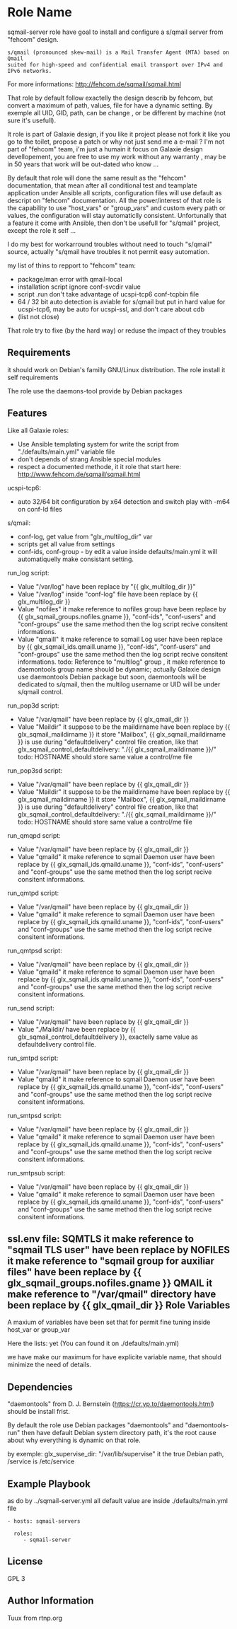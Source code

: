 Role Name
=========

sqmail-server role have goal to install and configure a s/qmail server from "fehcom" design.

    s/qmail (pronounced skew-mail) is a Mail Transfer Agent (MTA) based on Qmail
    suited for high-speed and confidential email transport over IPv4 and IPv6 networks.

For more informations: http://fehcom.de/sqmail/sqmail.html

That role by default follow exactelly the design describ by fehcom, but convert a maximum of path, values, file for have a dynamic setting. By exemple all UID, GID, path, can be change , or be different by machine (not sure it's usefull).

It role is part of Galaxie design, if you like it project please not fork it like you go to the toilet, propose a patch or why not just send me a e-mail ?
I'm not part of "fehcom" team, i'm just a humain it focus on Galaxie design devellopement, you are free to use my work without any warranty , may be in 50 years that work will be out-dated who know ...

By default that role will done the same result as the "fehcom" documentation, that mean after all conditional test and teamplate application under Ansible all scripts, configuration files will use default as descript on "fehcom" documentation.
All the power/interest of that role is the capability to use "host_vars" or "group_vars" and custom every path or values, the configuration will stay automaticlly consistent.
Unfortunally that a feature it come with Ansible, then don't be usefull for "s/qmail" project, except the role it self ...

I do my best for workarround troubles without need to touch "s/qmail" source, actually "s/qmail have troubles it not permit easy automation.

my list of thins to repport to "fehcom" team:
- package/man error with qmail-local
- installation script ignore conf-svcdir value
- script .run don't take advantage of ucspi-tcp6 conf-tcpbin file
- 64 / 32 bit auto detection is aviable for s/qmail but put in hard value for ucspi-tcp6, may be auto for ucspi-ssl, and don't care about cdb
- (list not close)

That role try to fixe (by the hard way) or reduse the impact of they troubles

Requirements
------------
it should work on Debian's familly GNU/Linux distribution.
The role install it self requirements

The role use the daemons-tool provide by Debian packages

Features
--------
Like all Galaxie roles:
- Use Ansible templating system for write the script from "./defaults/main.yml" variable file
- don't depends of strang Ansible special modules
- respect a documented methode, it it role that start here: http://www.fehcom.de/sqmail/sqmail.html

ucspi-tcp6:
- auto 32/64 bit configuration by x64 detection and switch play with -m64 on conf-ld files

s/qmail:
- conf-log, get value from "glx_multilog_dir" var
- scripts get all value from settings
- conf-ids, conf-group -  by edit a value inside defaults/main.yml it will automatiquelly make consistant setting.

run_log script:
- Value "/var/log" have been replace by "{{ glx_multilog_dir }}"
- Value "/var/log" inside "conf-log" file have been replace by {{ glx_multilog_dir }}
- Value "nofiles" it make reference to nofiles group have been replace by {{ glx_sqmail_groups.nofiles.gname }}, "conf-ids", "conf-users" and  "conf-groups" use the same method then the log script recive consitent informations.
- Value "qmaill" it make reference to sqmail Log user have been replace by {{ glx_sqmail_ids.qmaill.uname }}, "conf-ids", "conf-users" and  "conf-groups" use the same method then the log script recive consitent informations.
todo: Reference to "multilog" group , it make reference to daemontools group name should be dynamic; actually Galaxie design use daemontools Debian package but soon, daemontools will be dedicated to s/qmail, then the multilog username or UID will be under s/qmail control.

run_pop3d script:
- Value "/var/qmail" have been replace by {{ glx_qmail_dir }}
- Value "Maildir" it suppose to be the maildirname have been replace by {{ glx_sqmail_maildirname }} it store "Mailbox", {{ glx_sqmail_maildirname }} is use during "defaultdelivery" control file creation, like that glx_sqmail_control_defaultdelivery: "./{{ glx_sqmail_maildirname }}/"
todo: HOSTNAME should store same value a control/me file

run_pop3sd script:
- Value "/var/qmail" have been replace by {{ glx_qmail_dir }}
- Value "Maildir" it suppose to be the maildirname have been replace by {{ glx_sqmail_maildirname }} it store "Mailbox", {{ glx_sqmail_maildirname }} is use during "defaultdelivery" control file creation, like that glx_sqmail_control_defaultdelivery: "./{{ glx_sqmail_maildirname }}/"
todo: HOSTNAME should store same value a control/me file

run_qmqpd script:
- Value "/var/qmail" have been replace by {{ glx_qmail_dir }}
- Value "qmaild" it make reference to sqmail Daemon user have been replace by {{ glx_sqmail_ids.qmaild.uname }}, "conf-ids", "conf-users" and  "conf-groups" use the same method then the log script recive consitent informations.

run_qmtpd script:
- Value "/var/qmail" have been replace by {{ glx_qmail_dir }}
- Value "qmaild" it make reference to sqmail Daemon user have been replace by {{ glx_sqmail_ids.qmaild.uname }}, "conf-ids", "conf-users" and  "conf-groups" use the same method then the log script recive consitent informations.

run_qmtpsd script:
- Value "/var/qmail" have been replace by {{ glx_qmail_dir }}
- Value "qmaild" it make reference to sqmail Daemon user have been replace by {{ glx_sqmail_ids.qmaild.uname }}, "conf-ids", "conf-users" and  "conf-groups" use the same method then the log script recive consitent informations.

run_send script:
- Value "/var/qmail" have been replace by {{ glx_qmail_dir }}
- Value "./Maildir/ have been replace by {{ glx_sqmail_control_defaultdelivery }}, exactelly same value as defaultdelivery control file.

run_smtpd script:
- Value "/var/qmail" have been replace by {{ glx_qmail_dir }}
- Value "qmaild" it make reference to sqmail Daemon user have been replace by {{ glx_sqmail_ids.qmaild.uname }}, "conf-ids", "conf-users" and  "conf-groups" use the same method then the log script recive consitent informations.

run_smtpsd script:
- Value "/var/qmail" have been replace by {{ glx_qmail_dir }}
- Value "qmaild" it make reference to sqmail Daemon user have been replace by {{ glx_sqmail_ids.qmaild.uname }}, "conf-ids", "conf-users" and  "conf-groups" use the same method then the log script recive consitent informations.

run_smtpsub script:
- Value "/var/qmail" have been replace by {{ glx_qmail_dir }}
- Value "qmaild" it make reference to sqmail Daemon user have been replace by {{ glx_sqmail_ids.qmaild.uname }}, "conf-ids", "conf-users" and  "conf-groups" use the same method then the log script recive consitent informations.

ssl.env file:
SQMTLS it make reference to "sqmail TLS user" have been replace by 
NOFILES it make reference to "sqmail group for auxiliar files" have been replace by {{ glx_sqmail_groups.nofiles.gname }}
QMAIL it make reference to "/var/qmail" directory have been replace by {{ glx_qmail_dir }}
Role Variables
--------------

A maxium of variables have been set that for permit fine tuning inside host_var or group_var

Here the lists:
yet (You can found it on ./defaults/main.yml)

we have make our maximum for have explicite variable name, that should minimize the need of details.


Dependencies
------------
"daemontools" from D. J. Bernstein (https://cr.yp.to/daemontools.html) should be install frist.

By default the role use Debian packages "daemontools" and "daemontools-run" then have default Debian system directory path, it's the root cause about why everything is dynamic on that role.

by exemple: glx_supervise_dir: "/var/lib/supervise" it the true Debian path, /service is /etc/service

Example Playbook
----------------
as do by ../sqmail-server.yml all default value are inside ./defaults/main.yml file

    - hosts: sqmail-servers
    
      roles:
         - sqmail-server

License
-------

GPL 3

Author Information
------------------

Tuux from rtnp.org